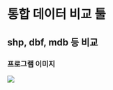 # 통합 데이터 비교 툴
## shp, dbf, mdb 등 비교

### 프로그램 이미지
<img src="https://user-images.githubusercontent.com/69147201/224190046-44817ba5-eb0b-4c58-b6bd-645eb9754103.PNG">
